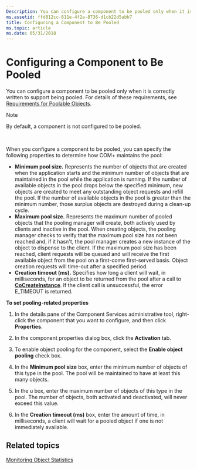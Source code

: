 ```yaml
---
Description: You can configure a component to be pooled only when it is correctly written to support being pooled. For details of these requirements, see Requirements for Poolable Objects.
ms.assetid: ffd812cc-811e-4f2a-8736-d1cb22d5abb7
title: Configuring a Component to Be Pooled
ms.topic: article
ms.date: 05/31/2018
---
```


# Configuring a Component to Be Pooled

You can configure a component to be pooled only when it is correctly written to support being pooled. For details of these requirements, see [Requirements for Poolable Objects](requirements-for-poolable-objects.md).

> [!Note]  
> By default, a component is not configured to be pooled.

 

When you configure a component to be pooled, you can specify the following properties to determine how COM+ maintains the pool:

-   **Minimum pool size.** Represents the number of objects that are created when the application starts and the minimum number of objects that are maintained in the pool while the application is running. If the number of available objects in the pool drops below the specified minimum, new objects are created to meet any outstanding object requests and refill the pool. If the number of available objects in the pool is greater than the minimum number, those surplus objects are destroyed during a clean-up cycle.
-   **Maximum pool size.** Represents the maximum number of pooled objects that the pooling manager will create, both actively used by clients and inactive in the pool. When creating objects, the pooling manager checks to verify that the maximum pool size has not been reached and, if it hasn't, the pool manager creates a new instance of the object to dispense to the client. If the maximum pool size has been reached, client requests will be queued and will receive the first available object from the pool on a first-come first-served basis. Object creation requests will time-out after a specified period.
-   **Creation timeout (ms).** Specifies how long a client will wait, in milliseconds, for an object to be returned from the pool after a call to [**CoCreateInstance**](/windows/desktop/api/combaseapi/nf-combaseapi-cocreateinstance). If the client call is unsuccessful, the error E\_TIMEOUT is returned.

**To set pooling-related properties**

1.  In the details pane of the Component Services administrative tool, right-click the component that you want to configure, and then click **Properties**.

2.  In the component properties dialog box, click the **Activation** tab.

3.  To enable object pooling for the component, select the **Enable object pooling** check box.

4.  In the **Minimum pool size** box, enter the minimum number of objects of this type in the pool. The pool will be maintained to have at least this many objects.

5.  In the u box, enter the maximum number of objects of this type in the pool. The number of objects, both activated and deactivated, will never exceed this value.

6.  In the **Creation timeout (ms)** box, enter the amount of time, in milliseconds, a client will wait for a pooled object if one is not immediately available.

## Related topics

<dl> <dt>

[Monitoring Object Statistics](monitoring-object-statistics.md)
</dt> </dl>

 

 